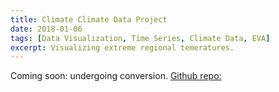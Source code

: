 ```yaml
---
title: Climate Climate Data Project
date: 2018-01-06
tags: [Data Visualization, Time Series, Climate Data, EVA]
excerpt: Visualizing extreme regional temeratures.
---
```

Coming soon: undergoing conversion.
[Github repo:](https://github.com/CatChenal/DataVis)
